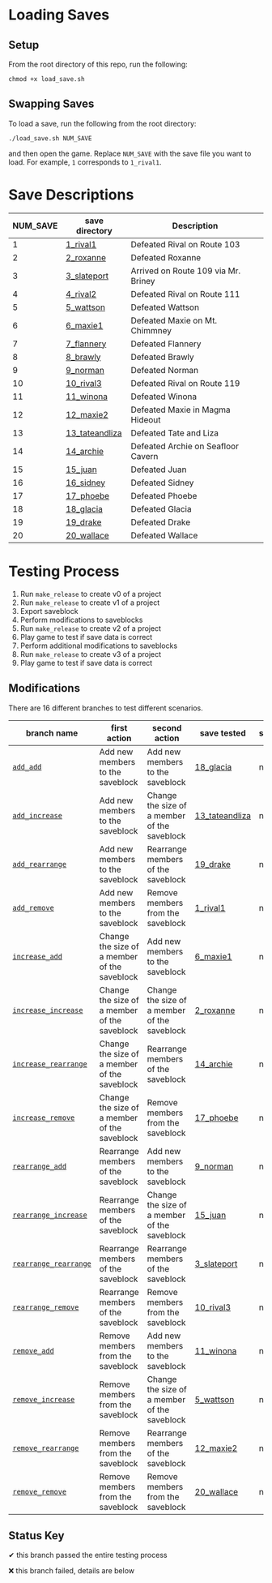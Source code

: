 # Loading Saves

## Setup

From the root directory of this repo, run the following:

`chmod +x load_save.sh`

## Swapping Saves

To load a save, run the following from the root directory:

`./load_save.sh NUM_SAVE`

and then open the game. Replace `NUM_SAVE` with the save file you want to load. For example, `1` corresponds to `1_rival1`. 

# Save Descriptions

|NUM_SAVE|save directory|Description|
|---|---|---|
1 | [1_rival1](1_rival1) | Defeated Rival on Route 103 |
2 | [2_roxanne](2_roxanne) | Defeated Roxanne |
3 | [3_slateport](3_slateport) | Arrived on Route 109 via Mr. Briney  |
4 | [4_rival2](4_rival2) | Defeated Rival on Route 111 |
5 | [5_wattson](5_wattson) | Defeated Wattson |
6 | [6_maxie1](6_maxie1) | Defeated Maxie on Mt. Chimmney |
7 | [7_flannery](7_flannery) | Defeated Flannery |
8 | [8_brawly](8_brawly) | Defeated Brawly |
9 | [9_norman](9_norman) | Defeated Norman |
10 | [10_rival3](10_rival3) | Defeated Rival on Route 119 |
11 | [11_winona](11_winona) | Defeated Winona |
12 | [12_maxie2](12_maxie2) | Defeated Maxie in Magma Hideout|
13 | [13_tateandliza](13_tateandliza) | Defeated Tate and Liza |
14 | [14_archie](14_archie) | Defeated Archie on Seafloor Cavern |
15 | [15_juan](15_juan) | Defeated Juan |
16 | [16_sidney](16_sidney) | Defeated Sidney |
17 | [17_phoebe](17_phoebe) | Defeated Phoebe |
18 | [18_glacia](18_glacia) | Defeated Glacia |
19 | [19_drake](19_drake) | Defeated Drake |
20 | [20_wallace](20_wallace) | Defeated Wallace |

# Testing Process
1) Run `make_release` to create v0 of a project
2) Run `make_release` to create v1 of a project
3) Export saveblock
4) Perform modifications to saveblocks
5) Run `make_release` to create v2 of a project
6) Play game to test if save data is correct
7) Perform additional modifications to saveblocks
8) Run `make_release` to create v3 of a project
9) Play game to test if save data is correct

## Modifications
There are 16 different branches to test different scenarios. 

branch name|first action|second action|save tested|status
|---|---|---|---|---|
[`add_add`](https://github.com/PokemonSanFran/Bassoonian_pokeemerald-expansion/tree/add_add)|Add new members to the saveblock|Add new members to the saveblock|[18_glacia](18_glacia)| n/a
[`add_increase`](https://github.com/PokemonSanFran/Bassoonian_pokeemerald-expansion/tree/add_increase)|Add new members to the saveblock|Change the size of a member of the saveblock|[13_tateandliza](13_tateandliza)| n/a
[`add_rearrange`](https://github.com/PokemonSanFran/Bassoonian_pokeemerald-expansion/tree/add_rearrange)|Add new members to the saveblock|Rearrange members of the saveblock|[19_drake](19_drake)| n/a
[`add_remove`](https://github.com/PokemonSanFran/Bassoonian_pokeemerald-expansion/tree/add_remove)|Add new members to the saveblock|Remove members from the saveblock|[1_rival1](1_rival1)| n/a
[`increase_add`](https://github.com/PokemonSanFran/Bassoonian_pokeemerald-expansion/tree/increase_add)|Change the size of a member of the saveblock|Add new members to the saveblock|[6_maxie1](6_maxie1)| n/a
[`increase_increase`](https://github.com/PokemonSanFran/Bassoonian_pokeemerald-expansion/tree/increase_increase)|Change the size of a member of the saveblock|Change the size of a member of the saveblock|[2_roxanne](2_roxanne)| n/a
[`increase_rearrange`](https://github.com/PokemonSanFran/Bassoonian_pokeemerald-expansion/tree/increase_rearrange)|Change the size of a member of the saveblock|Rearrange members of the saveblock|[14_archie](14_archie)| n/a
[`increase_remove`](https://github.com/PokemonSanFran/Bassoonian_pokeemerald-expansion/tree/increase_remove)|Change the size of a member of the saveblock|Remove members from the saveblock|[17_phoebe](17_phoebe)| n/a
[`rearrange_add`](https://github.com/PokemonSanFran/Bassoonian_pokeemerald-expansion/tree/rearrange_add)|Rearrange members of the saveblock|Add new members to the saveblock|[9_norman](9_norman)| n/a
[`rearrange_increase`](https://github.com/PokemonSanFran/Bassoonian_pokeemerald-expansion/tree/rearrange_increase)|Rearrange members of the saveblock|Change the size of a member of the saveblock|[15_juan](15_juan)| n/a
[`rearrange_rearrange`](https://github.com/PokemonSanFran/Bassoonian_pokeemerald-expansion/tree/rearrange_rearrange)|Rearrange members of the saveblock|Rearrange members of the saveblock|[3_slateport](3_slateport)| n/a
[`rearrange_remove`](https://github.com/PokemonSanFran/Bassoonian_pokeemerald-expansion/tree/rearrange_remove)|Rearrange members of the saveblock|Remove members from the saveblock|[10_rival3](10_rival3)| n/a
[`remove_add`](https://github.com/PokemonSanFran/Bassoonian_pokeemerald-expansion/tree/remove_add)|Remove members from the saveblock|Add new members to the saveblock|[11_winona](11_winona)| n/a
[`remove_increase`](https://github.com/PokemonSanFran/Bassoonian_pokeemerald-expansion/tree/remove_increase)|Remove members from the saveblock|Change the size of a member of the saveblock|[5_wattson](5_wattson)| n/a
[`remove_rearrange`](https://github.com/PokemonSanFran/Bassoonian_pokeemerald-expansion/tree/remove_rearrange)|Remove members from the saveblock|Rearrange members of the saveblock|[12_maxie2](12_maxie2)| n/a
[`remove_remove`](https://github.com/PokemonSanFran/Bassoonian_pokeemerald-expansion/tree/remove_remove)|Remove members from the saveblock|Remove members from the saveblock|[20_wallace](20_wallace)| n/a

## Status Key
✔ this branch passed the entire testing process

❌ this branch failed, details are below
